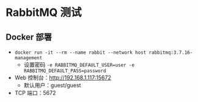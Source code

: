 # RabbitMQ 测试

## Docker 部署
- `docker run -it --rm --name rabbit --network host rabbitmq:3.7.16-management`
  - 设置密码 `-e RABBITMQ_DEFAULT_USER=user -e RABBITMQ_DEFAULT_PASS=password`
- Web 控制台：http://192.168.1.117:15672 
  - 默认用户：guest/guest
- TCP 端口：5672